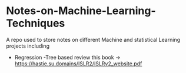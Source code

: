 # Notes-on-Machine-Learning-Techniques
A repo used to store notes on different Machine and statistical Learning projects including


- Regression 
-Tree based 
review this book -> https://hastie.su.domains/ISLR2/ISLRv2_website.pdf
